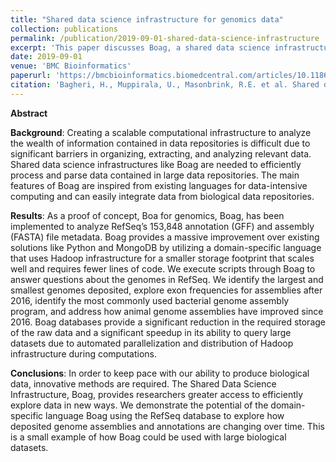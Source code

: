 ```yaml
---
title: "Shared data science infrastructure for genomics data"
collection: publications
permalink: /publication/2019-09-01-shared-data-science-infrastructure
excerpt: 'This paper discusses Boag, a shared data science infrastructure for efficiently processing and parsing large genomics data repositories.'
date: 2019-09-01
venue: 'BMC Bioinformatics'
paperurl: 'https://bmcbioinformatics.biomedcentral.com/articles/10.1186/s12859-019-2967-2'
citation: 'Bagheri, H., Muppirala, U., Masonbrink, R.E. et al. Shared data science infrastructure for genomics data. <i>BMC Bioinformatics</i> 20, 436 (2019). https://doi.org/10.1186/s12859-019-2967-2'
---
```


**Abstract**

**Background**: Creating a scalable computational infrastructure to analyze the wealth of information contained in data repositories is difficult due to significant barriers in organizing, extracting, and analyzing relevant data. Shared data science infrastructures like Boag are needed to efficiently process and parse data contained in large data repositories. The main features of Boag are inspired from existing languages for data-intensive computing and can easily integrate data from biological data repositories.

**Results**: As a proof of concept, Boa for genomics, Boag, has been implemented to analyze RefSeq’s 153,848 annotation (GFF) and assembly (FASTA) file metadata. Boag provides a massive improvement over existing solutions like Python and MongoDB by utilizing a domain-specific language that uses Hadoop infrastructure for a smaller storage footprint that scales well and requires fewer lines of code. We execute scripts through Boag to answer questions about the genomes in RefSeq. We identify the largest and smallest genomes deposited, explore exon frequencies for assemblies after 2016, identify the most commonly used bacterial genome assembly program, and address how animal genome assemblies have improved since 2016. Boag databases provide a significant reduction in the required storage of the raw data and a significant speedup in its ability to query large datasets due to automated parallelization and distribution of Hadoop infrastructure during computations.

**Conclusions**: In order to keep pace with our ability to produce biological data, innovative methods are required. The Shared Data Science Infrastructure, Boag, provides researchers greater access to efficiently explore data in new ways. We demonstrate the potential of the domain-specific language Boag using the RefSeq database to explore how deposited genome assemblies and annotations are changing over time. This is a small example of how Boag could be used with large biological datasets.

